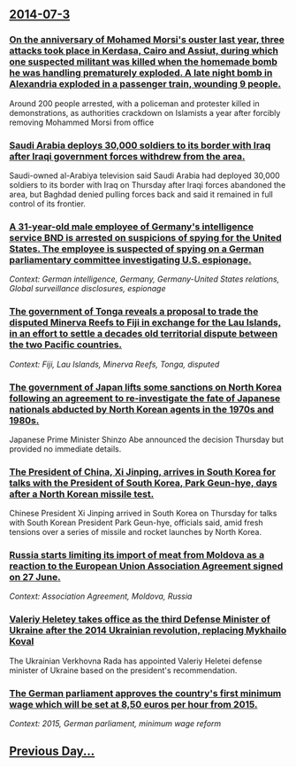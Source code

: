 ## [2014-07-3](/news/2014/07/3/index.md)

### [On the anniversary of Mohamed Morsi's ouster last year, three attacks took place in Kerdasa, Cairo and Assiut, during which one suspected militant was killed when the homemade bomb he was handling prematurely exploded. A late night bomb in Alexandria exploded in a passenger train, wounding 9 people. ](/news/2014/07/3/on-the-anniversary-of-mohamed-morsi-s-ouster-last-year-three-attacks-took-place-in-kerdasa-cairo-and-assiut-during-which-one-suspected-mi.md)
Around 200 people arrested, with a policeman and protester killed in demonstrations, as authorities crackdown on Islamists a year after forcibly removing Mohammed Morsi from office

### [Saudi Arabia deploys 30,000 soldiers to its border with Iraq after Iraqi government forces withdrew from the area. ](/news/2014/07/3/saudi-arabia-deploys-30-000-soldiers-to-its-border-with-iraq-after-iraqi-government-forces-withdrew-from-the-area.md)
Saudi-owned al-Arabiya television said Saudi Arabia had deployed 30,000 soldiers to its border with Iraq on Thursday after Iraqi forces abandoned the area, but Baghdad denied pulling forces back and said it remained in full control of its frontier.

### [A 31-year-old male employee of Germany's intelligence service BND is arrested on suspicions of spying for the United States. The employee is suspected of spying on a German parliamentary committee investigating U.S. espionage. ](/news/2014/07/3/a-31-year-old-male-employee-of-germany-s-intelligence-service-bnd-is-arrested-on-suspicions-of-spying-for-the-united-states-the-employee-is.md)
_Context: German intelligence, Germany, Germany-United States relations, Global surveillance disclosures, espionage_

### [The government of Tonga reveals a proposal to trade the disputed Minerva Reefs to Fiji in exchange for the Lau Islands, in an effort to settle a decades old territorial dispute between the two Pacific countries. ](/news/2014/07/3/the-government-of-tonga-reveals-a-proposal-to-trade-the-disputed-minerva-reefs-to-fiji-in-exchange-for-the-lau-islands-in-an-effort-to-sett.md)
_Context: Fiji, Lau Islands, Minerva Reefs, Tonga, disputed_

### [The government of Japan lifts some sanctions on North Korea following an agreement to re-investigate the fate of Japanese nationals abducted by North Korean agents in the 1970s and 1980s. ](/news/2014/07/3/the-government-of-japan-lifts-some-sanctions-on-north-korea-following-an-agreement-to-re-investigate-the-fate-of-japanese-nationals-abducted.md)
Japanese Prime Minister Shinzo Abe announced the decision Thursday but provided no immediate details.

### [The President of China, Xi Jinping, arrives in South Korea for talks with the President of South Korea, Park Geun-hye, days after a North Korean missile test.](/news/2014/07/3/the-president-of-china-xi-jinping-arrives-in-south-korea-for-talks-with-the-president-of-south-korea-park-geun-hye-days-after-a-north-ko.md)
 Chinese President Xi Jinping arrived in South Korea on Thursday for talks with South Korean President Park Geun-hye, officials said, amid fresh tensions over a series of missile and rocket launches by North Korea.

### [Russia starts limiting its import of meat from Moldova as a reaction to the European Union Association Agreement signed on 27 June. ](/news/2014/07/3/russia-starts-limiting-its-import-of-meat-from-moldova-as-a-reaction-to-the-european-union-association-agreement-signed-on-27-june.md)
_Context: Association Agreement, Moldova, Russia_

### [Valeriy Heletey takes office as the third Defense Minister of Ukraine after the 2014 Ukrainian revolution, replacing Mykhailo Koval ](/news/2014/07/3/valeriy-heletey-takes-office-as-the-third-defense-minister-of-ukraine-after-the-2014-ukrainian-revolution-replacing-mykhailo-koval.md)
The Ukrainian Verkhovna Rada has appointed Valeriy Heletei defense minister of Ukraine based on the president&#39;s recommendation.

### [The German parliament approves the country's first minimum wage which will be set at 8,50 euros per hour from 2015. ](/news/2014/07/3/the-german-parliament-approves-the-country-s-first-minimum-wage-which-will-be-set-at-8-50-euros-per-hour-from-2015.md)
_Context: 2015, German parliament, minimum wage reform_

## [Previous Day...](/news/2014/07/2/index.md)

